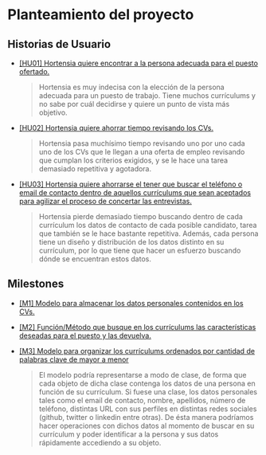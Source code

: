 # Planteamiento del proyecto

## Historias de Usuario

- [[HU01] Hortensia quiere encontrar a la persona adecuada para el puesto ofertado.](https://github.com/aacosa34/Keikaku/issues/7)

  > Hortensia es muy indecisa con la elección de la persona adecuada para un puesto de trabajo. Tiene muchos currículums y no sabe por cuál decidirse y quiere un punto de vista más objetivo.

- [[HU02] Hortensia quiere ahorrar tiempo revisando los CVs.](https://github.com/aacosa34/Keikaku/issues/3)

  > Hortensia pasa muchísimo tiempo revisando uno por uno cada uno de los CVs que le llegan a una oferta de empleo revisando que cumplan los criterios exigidos, y se le hace una tarea demasiado repetitiva y agotadora.

- [[HU03] Hortensia quiere ahorrarse el tener que buscar el teléfono o email de contacto dentro de aquellos currículums que sean aceptados para agilizar el proceso de concertar las entrevistas.](https://github.com/aacosa34/Keikaku/issues/6)
  > Hortensia pierde demasiado tiempo buscando dentro de cada currículum los datos de contacto de cada posible candidato, tarea que también se le hace bastante repetitiva. Además, cada persona tiene un diseño y distribución de los datos distinto en su currículum, por lo que tiene que hacer un esfuerzo buscando dónde se encuentran estos datos.

## Milestones

- [[M1] Modelo para almacenar los datos personales contenidos en los CVs.](https://github.com/aacosa34/Keikaku/milestone/7)

- [[M2] Función/Método que busque en los currículums las características deseadas para el puesto y las devuelva.](https://github.com/aacosa34/Keikaku/milestone/2)

- [[M3] Modelo para organizar los currículums ordenados por cantidad de palabras clave de mayor a menor](https://github.com/aacosa34/Keikaku/milestone/6)
  > El modelo podría representarse a modo de clase, de forma que cada objeto de dicha clase contenga los datos de una persona en función de su currículum. Si fuese una clase, los datos personales tales como el email de contacto, nombre, apellidos, número de teléfono, distintas URL con sus perfiles en distintas redes sociales (github, twitter o linkedin entre otras). De ésta manera podríamos hacer operaciones con dichos datos al momento de buscar en su currículum y poder identificar a la persona y sus datos rápidamente accediendo a su objeto.
